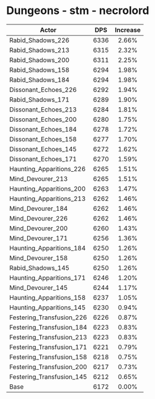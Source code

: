 # Dungeons - stm - necrolord
| Actor | DPS | Increase |
|---|:---:|:---:|
|Rabid_Shadows_226|6336|2.66%|
|Rabid_Shadows_213|6315|2.32%|
|Rabid_Shadows_200|6311|2.25%|
|Rabid_Shadows_158|6294|1.98%|
|Rabid_Shadows_184|6294|1.98%|
|Dissonant_Echoes_226|6292|1.94%|
|Rabid_Shadows_171|6289|1.90%|
|Dissonant_Echoes_213|6284|1.81%|
|Dissonant_Echoes_200|6280|1.75%|
|Dissonant_Echoes_184|6278|1.72%|
|Dissonant_Echoes_158|6277|1.70%|
|Dissonant_Echoes_145|6272|1.62%|
|Dissonant_Echoes_171|6270|1.59%|
|Haunting_Apparitions_226|6265|1.51%|
|Mind_Devourer_213|6265|1.51%|
|Haunting_Apparitions_200|6263|1.47%|
|Haunting_Apparitions_213|6262|1.46%|
|Mind_Devourer_184|6262|1.46%|
|Mind_Devourer_226|6262|1.46%|
|Mind_Devourer_200|6260|1.43%|
|Mind_Devourer_171|6256|1.36%|
|Haunting_Apparitions_184|6250|1.26%|
|Mind_Devourer_158|6250|1.26%|
|Rabid_Shadows_145|6250|1.26%|
|Haunting_Apparitions_171|6246|1.20%|
|Mind_Devourer_145|6244|1.17%|
|Haunting_Apparitions_158|6237|1.05%|
|Haunting_Apparitions_145|6230|0.94%|
|Festering_Transfusion_226|6226|0.87%|
|Festering_Transfusion_184|6223|0.83%|
|Festering_Transfusion_213|6223|0.83%|
|Festering_Transfusion_171|6221|0.79%|
|Festering_Transfusion_158|6218|0.75%|
|Festering_Transfusion_200|6217|0.73%|
|Festering_Transfusion_145|6212|0.65%|
|Base|6172|0.00%|

